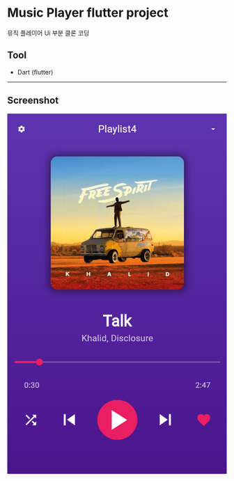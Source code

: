 # Music Player flutter project

뮤직 플레이어 Ui 부분 클론 코딩

## Tool

* Dart (flutter)

---

## Screenshot
<img src="/images/screenshot.png">
